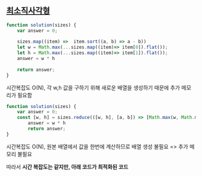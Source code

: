 ## <a href='link'>최소직사각형</a>

```javascript 
function solution(sizes) {
    var answer = 0;
    
    sizes.map((item) =>  item.sort((a, b) => a - b))
    let w = Math.max(...sizes.map((item)=> item[0]).flat());
    let h = Math.max(...sizes.map((item)=> item[1]).flat());
    answer = w * h
    
    return answer;
}
```
시간복잡도 O(N), 각 w,h 값을 구하기 위해 새로운 배열을 생성하기 때문에 추가 메모리가 필요함

```javascript
function solution(sizes) {
    var answer = 0;
    const [w, h] = sizes.reduce(([w, h], [a, b]) => [Math.max(w, Math.max(a, b)), Math.max(h, Math.min(a, b))], [0, 0])
        answer = w * h
        return answer;
}
```
시간복잡도 O(N), 원본 배열에서 값을 한번에 계산하므로 배열 생성 불필요 => 추가 메모리 불필요

따라서 **시간 복잡도는 같지만, 아래 코드가 최적화된 코드**
